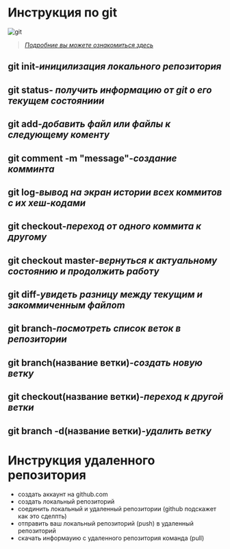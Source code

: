 # Инструкция по git

![git](i.webp)
>*[Подробние вы можете ознакомиться здесь](https://learn.microsoft.com/ru-ru/contribute/markdown-reference)*
##  git init-*иницилизация локального репозитория*

##  git status- *получить информацию от git о его текущем состояниии*

##  git add-*добавить файл или файлы к следующему коменту*

##  git comment -m "message"-*создание комминта*

## git log-*вывод на экран истории всех коммитов с их хеш-кодами*

## git checkout-*переход от одного коммита к другому*

## git checkout master-*вернуться к актуальному состоянию и продолжить работу*

## git diff-*увидеть разницу между текущим и закоммиченным файлоm*

## git branch-*посмотреть список веток в репозитории*

## git branch(название ветки)-*создать новую ветку*

## git checkout(название ветки)-*переход к другой ветки*

## git branch -d(название ветки)-*удалить ветку*


# Инструкция удаленного репозитория 
- создать аккаунт на github.com
- создать локальный репозиторий 
- соединить локальный и удаленный репозитории (github подскажет как это сделпть)
- отправить ваш локальный репозиторий (push) в удаленный репозиторий 
- скачать информауию с удаленного репозитория команда (pull)
